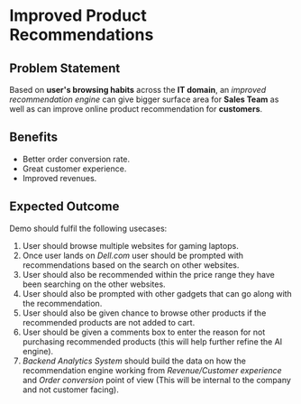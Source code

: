 # Improved Product Recommendations

## Problem Statement

Based on __user's browsing habits__ across the __IT domain__, an _improved recommendation engine_ can give bigger surface area for __Sales Team__ as well as can improve online product recommendation for __customers__.

## Benefits

- Better order conversion rate.
- Great customer experience.
- Improved revenues.

## Expected Outcome

Demo should fulfil the following usecases:

1. User should browse multiple websites for gaming laptops.
2. Once user lands on _Dell.com_ user should be prompted with recommendations based on the search on other websites.
3. User should also be recommended within the price range they have been searching on the other websites.
4. User should also be prompted with other gadgets that can go along with the recommendation.
5. User should also be given chance to browse other products if the recommended products are not added to cart.
6. User should be given a comments box to enter the reason for not purchasing recommended products (this will help further refine the AI engine).
7. _Backend Analytics System_ should build the data on how the recommendation engine working from _Revenue/Customer experience_ and _Order conversion_ point of view (This will be internal to the company and not customer facing).
